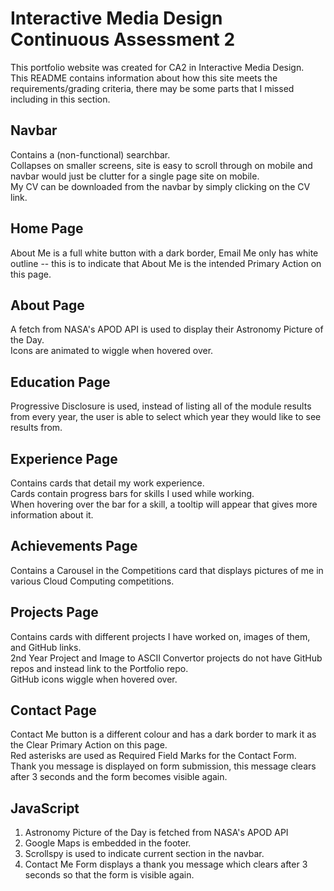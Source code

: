 # Interactive Media Design Continuous Assessment 2
This portfolio website was created for CA2 in Interactive Media Design.  
This README contains information about how this site meets the requirements/grading criteria, there may be some parts that I missed including in this section.

## Navbar
Contains a (non-functional) searchbar.  
Collapses on smaller screens, site is easy to scroll through on mobile and navbar would just be clutter for a single page site on mobile.  
My CV can be downloaded from the navbar by simply clicking on the CV link.

## Home Page
About Me is a full white button with a dark border, Email Me only has white outline -- this is to indicate that About Me is the intended Primary Action on this page.  

## About Page
A fetch from NASA's APOD API is used to display their Astronomy Picture of the Day.  
Icons are animated to wiggle when hovered over.  

## Education Page
Progressive Disclosure is used, instead of listing all of the module results from every year, the user is able to select which year they would like to see results from.  

## Experience Page
Contains cards that detail my work experience.  
Cards contain progress bars for skills I used while working.  
When hovering over the bar for a skill, a tooltip will appear that gives more information about it.  

## Achievements Page
Contains a Carousel in the Competitions card that displays pictures of me in various Cloud Computing competitions.  

## Projects Page
Contains cards with different projects I have worked on, images of them, and GitHub links.  
2nd Year Project and Image to ASCII Convertor projects do not have GitHub repos and instead link to the Portfolio repo.  
GitHub icons wiggle when hovered over.

## Contact Page
Contact Me button is a different colour and has a dark border to mark it as the Clear Primary Action on this page.  
Red asterisks are used as Required Field Marks for the Contact Form.  
Thank you message is displayed on form submission, this message clears after 3 seconds and the form becomes visible again.

## JavaScript
1. Astronomy Picture of the Day is fetched from NASA's APOD API
2. Google Maps is embedded in the footer.
3. Scrollspy is used to indicate current section in the navbar.
4. Contact Me Form displays a thank you message which clears after 3 seconds so that the form is visible again.